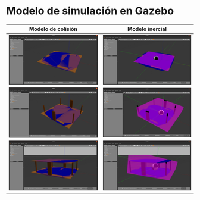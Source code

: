 # Modelo de simulación en Gazebo

**Modelo de colisión**             |  **Modelo inercial**
:-------------------------:|:-------------------------:
![Collission1](GazeboRoMAACollision1.png)  |  ![Inertial1](GazeboRoMAAInertial1.png)
![Collisionn2](GazeboRoMAACollision2.png)  |  ![Inertial2](GazeboRoMAAInertial2.png)
![Collisionn3](GazeboRoMAACollision3.png)  |  ![Inertial3](GazeboRoMAAInertial3.png)

